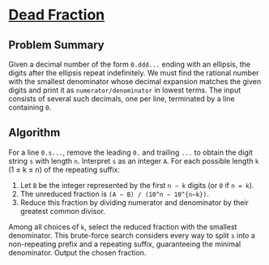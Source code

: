 # [Dead Fraction](https://www.spoj.com/problems/DEADFR/)

## Problem Summary
Given a decimal number of the form `0.ddd...` ending with an ellipsis, the digits after the ellipsis repeat indefinitely. We must
find the rational number with the smallest denominator whose decimal expansion matches the given digits and print it as
`numerator/denominator` in lowest terms. The input consists of several such decimals, one per line, terminated by a line containing `0`.

## Algorithm
For a line `0.s...`, remove the leading `0.` and trailing `...` to obtain the digit string `s` with length `n`. Interpret `s` as an
integer `A`. For each possible length `k` (1 ≤ k ≤ n) of the repeating suffix:

1. Let `B` be the integer represented by the first `n − k` digits (or `0` if `n = k`).
2. The unreduced fraction is `(A − B) / (10^n − 10^{n−k})`.
3. Reduce this fraction by dividing numerator and denominator by their greatest common divisor.

Among all choices of `k`, select the reduced fraction with the smallest denominator. This brute-force search considers every way to
split `s` into a non-repeating prefix and a repeating suffix, guaranteeing the minimal denominator. Output the chosen fraction.
